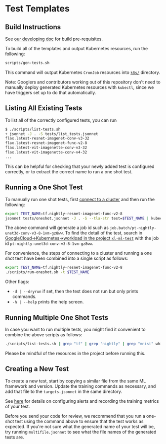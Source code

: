 # Test Templates

## Build Instructions

See [our developing doc](../doc/developing.md) for build pre-requisites.

To build all of the templates and output Kubernetes resources, run the following:

```bash
scripts/gen-tests.sh
```

This command will output Kubernetes `CronJob` resources into [`k8s/`](../k8s) directory.

Note: Googlers and contributors working out of this repository don't need to manually deploy generated Kubernetes resources with `kubectl`, since we have triggers set up to do that automatically.


## Listing All Existing Tests

To list all of the correctly configured tests, you can run

```bash
$ ./scripts/list-tests.sh
+ jsonnet -J . -S tests/list_tests.jsonnet
flax.latest-resnet-imagenet-conv-v3-32
flax.latest-resnet-imagenet-func-v2-8
flax.latest-vit-imagenette-conv-v3-32
flax.latest-vit-imagenette-conv-v4-32
...
```

This can be helpful for checking that your newly added test is configured
correctly, or to extract the correct name to run a one shot test.


## Running a One Shot Test

To manually run one shot tests, first [connect to a cluster](https://console.cloud.google.com/kubernetes/list) and then run the following:

```bash
export TEST_NAME=tf.nightly-resnet-imagenet-func-v2-8
jsonnet tests/oneshot.jsonnet -J . -S --tla-str test=$TEST_NAME | kubectl create -f -
```

The above command will generate a job id such as `job.batch/pt-nightly-unet3d-conv-v3-8-1vm-gz8ww`. To find the detail of the test, search in [GoogleCloud->Kubernetes->workload in the project `xl-ml-test`](https://console.cloud.google.com/kubernetes/workload/overview?mods=allow_workbench_image_override&project=xl-ml-test) with the job id `pt-nightly-unet3d-conv-v3-8-1vm-gz8ww`.

For convenience, the steps of connecting to a cluster and running a one shot
test have been combined into a single script as follows:

```bash
export TEST_NAME=tf.nightly-resnet-imagenet-func-v2-8
./scripts/run-oneshot.sh -t $TEST_NAME
```

Other flags:
- `-d | --dryrun` if set, then the test does not run but only prints commands.
- `-h | --help`   prints the help screen.


## Running Multiple One Shot Tests

In case you want to run multiple tests, you might find it convenient to combine the above scripts as follows:

```bash
./scripts/list-tests.sh | grep "tf" | grep "nightly" | grep "mnist" while read -r test; do ./scripts/run-oneshot.sh -t $test; done
```

Please be mindful of the resources in the project before running this.


## Creating a New Test

To create a new test, start by copying a similar file from the same ML framework and version. Update the training commands as necessary, and add that file to the `targets.jsonnet` in the same directory.

See [here](../metrics/README.md) for details on configuring alerts and recording the training metrics of your test.

Before you send your code for review, we recommend that you run a one-shot test using the command above to ensure that the test works as expected. If you're not sure what the generated name of your test will be, try running `multifile.jsonnet` to see what the file names of the generated tests are.

